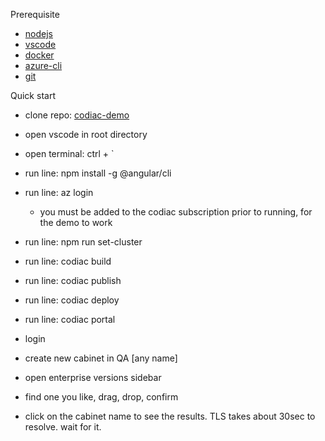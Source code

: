 Prerequisite

- [nodejs](https://nodejs.org/en/)
- [vscode](https://code.visualstudio.com/)
- [docker](https://www.docker.com/products/docker-desktop)
- [azure-cli](https://docs.microsoft.com/en-us/cli/azure/install-azure-cli)
- [git](https://git-scm.com/)

Quick start

- clone repo: [codiac-demo](https://github.com/codiac-io/codiac-demo)

- open vscode in root directory

- open terminal: ctrl + `

- run line: npm install -g @angular/cli

- run line: az login
  - you must be added to the codiac subscription prior to running, for the demo to work
- run line: npm run set-cluster

- run line: codiac build

- run line: codiac publish

- run line: codiac deploy

- run line: codiac portal

- login

- create new cabinet in QA [any name]

- open enterprise versions sidebar

- find one you like, drag, drop, confirm

- click on the cabinet name to see the results. TLS takes about 30sec to resolve. wait for it.
